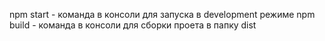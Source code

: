 npm start - команда в консоли для запуска в development режиме
npm build - команда в консоли для сборки проета в папку dist

